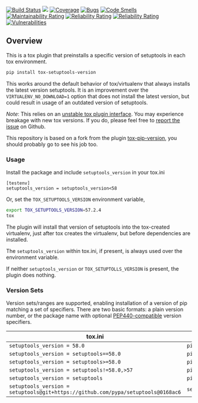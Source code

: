 [![Build Status](https://dev.azure.com/LvffY/LvffY/_apis/build/status/LvffY.tox-setuptools-version?branchName=master)](https://dev.azure.com/LvffY/LvffY/_build/latest?definitionId=1&branchName=master)
![](https://img.shields.io/pypi/pyversions/tox-setuptools-version.svg)
[![Coverage](https://sonarcloud.io/api/project_badges/measure?project=LvffY_tox-setuptools-version&metric=coverage)](https://sonarcloud.io/dashboard?id=LvffY_tox-setuptools-version)
[![Bugs](https://sonarcloud.io/api/project_badges/measure?project=LvffY_tox-setuptools-version&metric=bugs)](https://sonarcloud.io/dashboard?id=LvffY_tox-setuptools-version)
[![Code Smells](https://sonarcloud.io/api/project_badges/measure?project=LvffY_tox-setuptools-version&metric=code_smells)](https://sonarcloud.io/dashboard?id=LvffY_tox-setuptools-version)
[![Maintainability Rating](https://sonarcloud.io/api/project_badges/measure?project=LvffY_tox-setuptools-version&metric=sqale_rating)](https://sonarcloud.io/dashboard?id=LvffY_tox-setuptools-version)
[![Reliability Rating](https://sonarcloud.io/api/project_badges/measure?project=LvffY_tox-setuptools-version&metric=reliability_rating)](https://sonarcloud.io/dashboard?id=LvffY_tox-setuptools-version)
[![Reliability Rating](https://sonarcloud.io/api/project_badges/measure?project=LvffY_tox-setuptools-version&metric=reliability_rating)](https://sonarcloud.io/dashboard?id=LvffY_tox-setuptools-version)
[![Vulnerabilities](https://sonarcloud.io/api/project_badges/measure?project=LvffY_tox-setuptools-version&metric=vulnerabilities)](https://sonarcloud.io/dashboard?id=LvffY_tox-setuptools-version)


Overview
--------

This is a tox plugin that preinstalls a specific version of setuptools in each tox
environment.

```bash
pip install tox-setuptools-version
```

This works around the default behavior of tox/virtualenv that always installs
the latest version setuptools. It is an improvement over the `VIRTUALENV_NO_DOWNLOAD=1`
option that does not install the latest version, but could result in usage of
an outdated version of setuptools.

*Note*: This relies on an [unstable tox plugin interface](
https://tox.readthedocs.io/en/latest/plugins.html#tox.hookspecs.tox_testenv_create).
You may experience breakage with new tox versions. If you do, please feel
free to [report the issue](https://github.com/LvffY/tox-setuptools-version/issues/new)
on Github.

This repository is based on a fork from the plugin [tox-pip-version](https://github.com/pglass/tox-pip-version), you should probably go to see his job too.

### Usage

Install the package and include `setuptools_version` in your tox.ini

```tox
[testenv]
setuptools_version = setuptools_version<58
```

Or, set the `TOX_SETUPTOOLS_VERSION` environment variable,

```bash
export TOX_SETUPTOOLS_VERSION=57.2.4
tox
```

The plugin will install that version of setuptools into the tox-created virtualenv,
just after tox creates the virtualenv, but before dependencies are installed.

The `setuptools_version` within tox.ini, if present, is always used over the
environment variable.

If neither `setuptools_version` or `TOX_SETUPTOLLS_VERSION` is present, the plugin does
nothing.

### Version Sets

Version sets/ranges are supported, enabling installation of a version of pip
matching a set of specifiers. There are two basic formats: a plain version
number, or the package name with optional [PEP440-compatible](
https://www.python.org/dev/peps/pep-0440/#version-specifiers) version
specifiers.

| tox.ini                      | effective pip command        |
| ---------------------------- | ---------------------------- |
| `setuptools_version = 58.0`         | `pip install -U setuptools==19.0`   |
| `setuptools_version = setuptools==58.0`    | `pip install -U setuptools==58.0`   |
| `setuptools_version = setuptools>=58.0`    | `pip install -U setuptools>=58.0`   |
| `setuptools_version = setuptools!=58.0,>57`  | `pip install -U setuptools!=58.0,>57` |
| `setuptools_version = setuptools`          | `pip install -U setuptools`         |
| `setuptools_version = setuptools@git+https://github.com/pypa/setuptools@0168ac6` | `setuptools@git+https://github.com/pypa/setuptools@0168ac6` |
